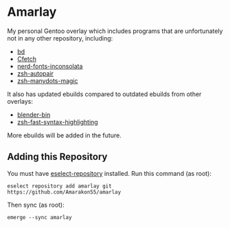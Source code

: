 Amarlay
=======

My personal Gentoo overlay which includes programs that are unfortunately not in any other repository, including:
* [bd](https://github.com/vigneshwaranr/bd)
* [Cfetch](https://github.com/Amarakon55/cfetch)
* [nerd-fonts-inconsolata](https://github.com/ryanoasis/nerd-fonts)
* [zsh-autopair](https://github.com/hlissner/zsh-autopair)
* [zsh-manydots-magic](https://github.com/knu/zsh-manydots-magic)

It also has updated ebuilds compared to outdated ebuilds from other overlays:
* [blender-bin](https://www.blender.org)
* [zsh-fast-syntax-highlighting](https://github.com/zdharma-continuum/fast-syntax-highlighting)

More ebuilds will be added in the future.

Adding this Repository
----------------------

You must have [eselect-repository](https://packages.gentoo.org/packages/app-eselect/eselect-repository) installed.
Run this command (as root):

    eselect repository add amarlay git https://github.com/Amarakon55/amarlay

Then sync (as root):

    emerge --sync amarlay
